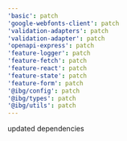 ```yaml
---
'basic': patch
'google-webfonts-client': patch
'validation-adapters': patch
'validation-adapter': patch
'openapi-express': patch
'feature-logger': patch
'feature-fetch': patch
'feature-react': patch
'feature-state': patch
'feature-form': patch
'@ibg/config': patch
'@ibg/types': patch
'@ibg/utils': patch
---
```


updated dependencies
